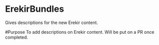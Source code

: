 # ErekirBundles
Gives descriptions for the new Erekir content.

#Purpose
To add descriptions on Erekir content. Will be put on a PR once completed.
